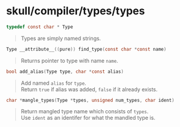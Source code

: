 # skull/compiler/types/types

```c
typedef const char * Type
```

> Types are simply named strings.

```c
Type __attribute__((pure)) find_type(const char *const name)
```

> Returns pointer to type with name `name`.

```c
bool add_alias(Type type, char *const alias)
```

> Add named `alias` for `type`.
> \
> Return `true` if alias was added, `false` if it already exists.

```c
char *mangle_types(Type *types, unsigned num_types, char ident)
```

> Return mangled type name which consists of `types`.
> \
> Use `ident` as an identifer for what the mandled type is.

